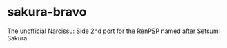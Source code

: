 sakura-bravo
============

The unofficial Narcissu: Side 2nd port for the RenPSP named after Setsumi Sakura